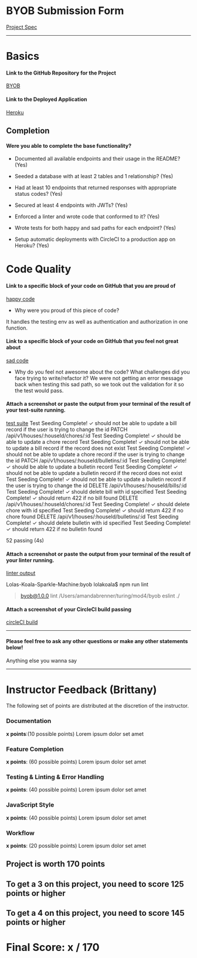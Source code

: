 # BYOB Submission Form

[Project Spec](http://frontend.turing.io/projects/build-your-own-backend.html)

------

# Basics

#### Link to the GitHub Repository for the Project
[BYOB](https://github.com/NikBorn/byob)

#### Link to the Deployed Application
[Heroku](https://boyb-byob.herokuapp.com/)


## Completion

#### Were you able to complete the base functionality?

* Documented all available endpoints and their usage in the README?
(Yes)

* Seeded a database with at least 2 tables and 1 relationship?
(Yes)

* Had at least 10 endpoints that returned responses with appropriate status codes?
(Yes)

* Secured at least 4 endpoints with JWTs?
(Yes)

* Enforced a linter and wrote code that conformed to it?
(Yes)

* Wrote tests for both happy and sad paths for each endpoint?
(Yes)

* Setup automatic deployments with CircleCI to a production app on Heroku?
(Yes)

# Code Quality

#### Link to a specific block of your code on GitHub that you are proud of
[happy code](https://github.com/NikBorn/byob/blob/master/server.js#L29-L56)

* Why were you proud of this piece of code?

It handles the testing env as well as authentication and authorization in one function.

#### Link to a specific block of your code on GitHub that you feel not great about
[sad code](https://github.com/NikBorn/byob/blob/master/test/routes.spec.js#L144-L151)

* Why do you feel not awesome about the code? What challenges did you face trying to write/refactor it?
We were not getting an error message back when testing this sad path, so we took out the validation for it so the test would pass.

#### Attach a screenshot or paste the output from your terminal of the result of your test-suite running.

[test suite]()
Test Seeding Complete!
      ✓ should not be able to update a bill record if the user is trying to change the id
    PATCH /api/v1/houses/:houseId/chores/:id
Test Seeding Complete!
      ✓ should be able to update a chore record
Test Seeding Complete!
      ✓ should not be able to update a bill record if the record does not exist
Test Seeding Complete!
      ✓ should not be able to update a chore record if the user is trying to change the id
    PATCH /api/v1/houses/:houseId/bulletins/:id
Test Seeding Complete!
      ✓ should be able to update a bulletin record
Test Seeding Complete!
      ✓ should not be able to update a bulletin record if the record does not exist
Test Seeding Complete!
      ✓ should not be able to update a bulletin record if the user is trying to change the id
    DELETE /api/v1/houses/:houseId/bills/:id
Test Seeding Complete!
      ✓ should delete bill with id specified
Test Seeding Complete!
      ✓ should return 422 if no bill found
    DELETE /api/v1/houses/:houseId/chores/:id
Test Seeding Complete!
      ✓ should delete chore with id specified
Test Seeding Complete!
      ✓ should return 422 if no chore found
    DELETE /api/v1/houses/:houseId/bulletins/:id
Test Seeding Complete!
      ✓ should delete bulletin with id specified
Test Seeding Complete!
      ✓ should return 422 if no bulletin found


  52 passing (4s)

#### Attach a screenshot or paste the output from your terminal of the result of your linter running.

[linter output]()

Lolas-Koala-Sparkle-Machine:byob lolakoala$ npm run lint

> byob@1.0.0 lint /Users/amandabrenner/turing/mod4/byob
> eslint ./

#### Attach a screenshot of your CircleCI build passing

[circleCI build](https://github.com/NikBorn/byob/blob/master/assests/Screen%20Shot%202017-12-15%20at%2012.44.35%20PM.png)

-----

#### Please feel free to ask any other questions or make any other statements below!

Anything else you wanna say


-----


# Instructor Feedback (Brittany)

The following set of points are distributed at the discretion of the instructor.

### Documentation

**x points**:(10 possible points) Lorem ipsum dolor set amet

### Feature Completion

**x points**: (60 possible points) Lorem ipsum dolor set amet

### Testing & Linting & Error Handling

**x points**: (40 possible points) Lorem ipsum dolor set amet

### JavaScript Style

**x points**: (40 possible points) Lorem ipsum dolor set amet

### Workflow

**x points**: (20 possible points) Lorem ipsum dolor set amet

## Project is worth 170 points

## To get a 3 on this project, you need to score 125 points or higher
## To get a 4 on this project, you need to score 145 points or higher

# Final Score: x / 170
